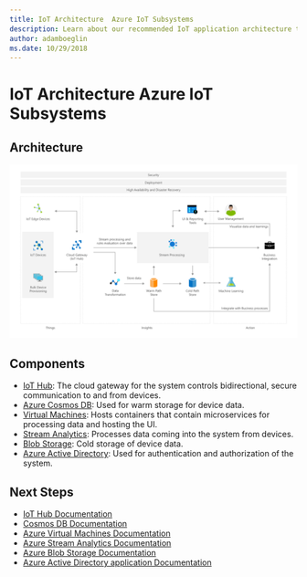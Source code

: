 ```yaml
---
title: IoT Architecture  Azure IoT Subsystems 
description: Learn about our recommended IoT application architecture that supports hybrid cloud and edge computing. A flowchart details how the subsystems function within the IoT application.
author: adamboeglin
ms.date: 10/29/2018
---
```

# IoT Architecture  Azure IoT Subsystems 

## Architecture
<img src="media/azure-iot-subsystems.svg" alt='architecture diagram' />

## Components
* [IoT Hub](href="http://azure.microsoft.com/services/iot-hub/): The cloud gateway for the system controls bidirectional, secure communication to and from devices.
* [Azure Cosmos DB](href="http://azure.microsoft.com/services/cosmos-db/): Used for warm storage for device data.
* [Virtual Machines](href="http://azure.microsoft.com/services/virtual-machines/): Hosts containers that contain microservices for processing data and hosting the UI.
* [Stream Analytics](href="http://azure.microsoft.com/services/stream-analytics/): Processes data coming into the system from devices.
* [Blob Storage](href="http://azure.microsoft.com/services/storage/blobs/): Cold storage of device data.
* [Azure Active Directory](href="http://azure.microsoft.com/services/active-directory/): Used for authentication and authorization of the system.

## Next Steps
* [IoT Hub Documentation](https://docs.microsoft.com/azure/iot-hub/)
* [Cosmos DB Documentation](https://docs.microsoft.com/azure/cosmos-db/)
* [Azure Virtual Machines Documentation](https://docs.microsoft.com/azure/virtual-machines/)
* [Azure Stream Analytics Documentation](https://docs.microsoft.com/azure/stream-analytics/)
* [Azure Blob Storage Documentation](https://docs.microsoft.com/azure/storage/)
* [Azure Active Directory application Documentation](https://docs.microsoft.com/azure/active-directory/)
